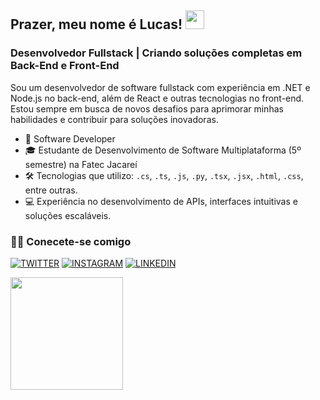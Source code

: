 
## Prazer, meu nome é Lucas! <img src="https://raw.githubusercontent.com/lucasdwn/lucasdwn/master/wave.gif" height="auto" width="30">
### Desenvolvedor Fullstack | Criando soluções completas em Back-End e Front-End
 
Sou um desenvolvedor de software fullstack com experiência em .NET e Node.js no back-end, além de React e outras tecnologias no front-end. Estou sempre em busca de novos desafios para aprimorar minhas habilidades e contribuir para soluções inovadoras.

- 🏢 Software Developer
- 🎓 Estudante de Desenvolvimento de Software Multiplataforma (5º semestre) na Fatec Jacareí
- 🛠️ Tecnologias que utilizo: `.cs`, `.ts`, `.js`, `.py`, `.tsx`, `.jsx`, `.html`, `.css`, entre outras.
- 💻 Experiência no desenvolvimento de APIs, interfaces intuitivas e soluções escaláveis.

### 🤝🏻 Conecete-se comigo

[![TWITTER](https://img.shields.io/badge/Twitter-black?style=for-the-badge&logo=twitter)](https://x.com/lucasdwn_dev)
[![INSTAGRAM](https://img.shields.io/badge/Instagram-black?style=for-the-badge&logo=instagram)](https://www.instagram.com/_lucasfdc/)
[![LINKEDIN](https://img.shields.io/badge/Linkedin-black?style=for-the-badge&logo=linkedin)](https://www.linkedin.com/in/lucascostadwn/)

<img height="180em" src="https://github-readme-stats.vercel.app/api?username=lucasdwn&show_icons=true&theme=github_dark&hide_border=false&border_radius=0" />
